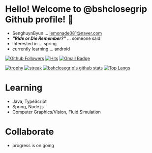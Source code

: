 

<!---
bshclosegrip/bshclosegrip is a ✨ special ✨ repository because its `README.md` (this file) appears on your GitHub profile.
You can click the Preview link to take a look at your changes.
--->

# Hello! Welcome to @bshclosegrip Github profile! 💞️
- SenghuynByun ... lemonade081@naver.com
- ***"Ride or Die Remember?"*** ... someone said
- interested in ... spring
- currently learning ... android

[![Github Followers](https://img.shields.io/github/followers/bshclosegrip?color=06d6a0&label=Github%20Followers&style=for-the-badge)](https://github.com/bshclosegrip?tab=followers)
[![Hits](https://hits.seeyoufarm.com/api/count/incr/badge.svg?url=https%3A%2F%2Fgithub.com%2Fbshclosegrip)](https://github.com/bshclosegrip)
[![Gmail Badge](https://img.shields.io/badge/-Gmail-d14836?style=flat-square&logo=Gmail&logoColor=white&link=mailto:crushonu8@gmail.com)](mailto:crushonu8@gmail.com)

[![trophy](https://github-profile-trophy.vercel.app/?username=bshclosegrip&theme=chalk&row=2&column=4)](https://github.com/ryo-ma/github-profile-trophy)
[![streak](https://github-readme-streak-stats.herokuapp.com/?user=bshclosegrip&theme=calm)](https://github.com/bshclosegrip)
[![bshclosegrip's github stats](https://github-readme-stats.vercel.app/api?username=bshclosegrip&show_icons=true&theme=dracula)](https://github.com/bshclosegrip)
[![Top Langs](https://github-readme-stats.vercel.app/api/top-langs/?username=bshclosegrip&layout=compact&langs_count=8&theme=dracula)](https://github.com/bshclosegrip)

# Learning
- Java, TypeScript
- Spring, Node js
- Computer Graphics/Vision, Fluid Simulation

# Collaborate
- progress is on going

